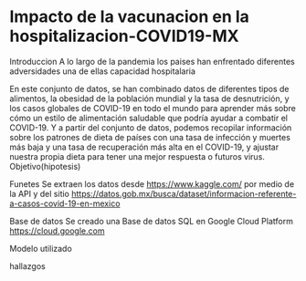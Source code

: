 # Impacto de la vacunacion en la hospitalizacion-COVID19-MX
Introduccion
A lo largo de la pandemia los paises han enfrentado diferentes adversidades una de ellas capacidad hospitalaria 


En este conjunto de datos, se han combinado datos de diferentes tipos de alimentos, la obesidad de la población mundial y la tasa de desnutrición, y los casos globales de COVID-19 en todo el mundo para aprender más sobre cómo un estilo de alimentación saludable que podría ayudar a combatir el COVID-19. Y a partir del conjunto de datos, podemos recopilar información sobre los patrones de dieta de países con una tasa de infección y muertes más baja y una tasa de recuperación más alta en el COVID-19, y ajustar nuestra propia dieta para tener una mejor respuesta o futuros virus.
Objetivo(hipotesis)



Funetes
Se extraen los datos desde https://www.kaggle.com/ por medio de la API y del sitio https://datos.gob.mx/busca/dataset/informacion-referente-a-casos-covid-19-en-mexico

Base de datos
Se creado una Base de datos SQL en Google Cloud Platform https://cloud.google.com


Modelo utilizado



hallazgos
